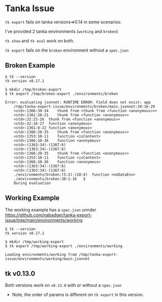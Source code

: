 # Tanka Issue

`tk export` fails on tanka versions=>0.14 in some scenarios:


I've provided 2 tanka environments (`working` and `broken`)


`tk show` and `tk eval` work on both.

`tk export` fails on the `broken` environment without a `spec.json`


## Broken Example

```
$ tk --version
tk version v0.17.1
```

```
$ mkdir /tmp/broken-export
$ tk export /tmp/broken-export ./environments/broken
```
```
Error: evaluating jsonnet: RUNTIME ERROR: Field does not exist: app
	/tmp/tanka-export-issue/environments/broken/main.jsonnet:10:16-29	
	<std>:1366:30-34	thunk from <thunk from <function <anonymous>>>
	<std>:1361:20-21	thunk from <function <anonymous>>
	<std>:32:25-26	thunk from <function <anonymous>>
	<std>:32:16-27	function <anonymous>
	<std>:1361:8-22	function <anonymous>
	<std>:1366:20-35	thunk from <function <anonymous>>
	<std>:1353:10-11	function <isContent>
	<std>:1366:10-36	function <anonymous>
	<std>:(1363:34)-(1367:6)	
	<std>:(1363:34)-(1367:6)	
	<std>:1366:20-35	thunk from <function <anonymous>>
	<std>:1353:10-11	function <isContent>
	<std>:1366:10-36	function <anonymous>
	<std>:(1363:34)-(1367:6)	
	<std>:(1363:34)-(1367:6)	
	./environments/broken:(5:3)-(28:4)	function <noDataEnv>
	./environments/broken:30:1-16	$
	During evaluation	
```

## Working Example

The working example has a `spec.json` unnder <https://github.com/nabadger/tanka-export-issue/tree/main/environments/working>

```
$ tk --version
tk version v0.17.1
```

```
$ mkdir /tmp/working-export
$ tk export /tmp/working-export ./environments/working
```

```
Loading environments/working from /tmp/tanka-export-issue/environments/working/main.jsonnet
```

## tk v0.13.0

Both versions work on `v0.13.0` with or without a `spec.json` 

- Note, the order of params is different on `tk export` in this version.


